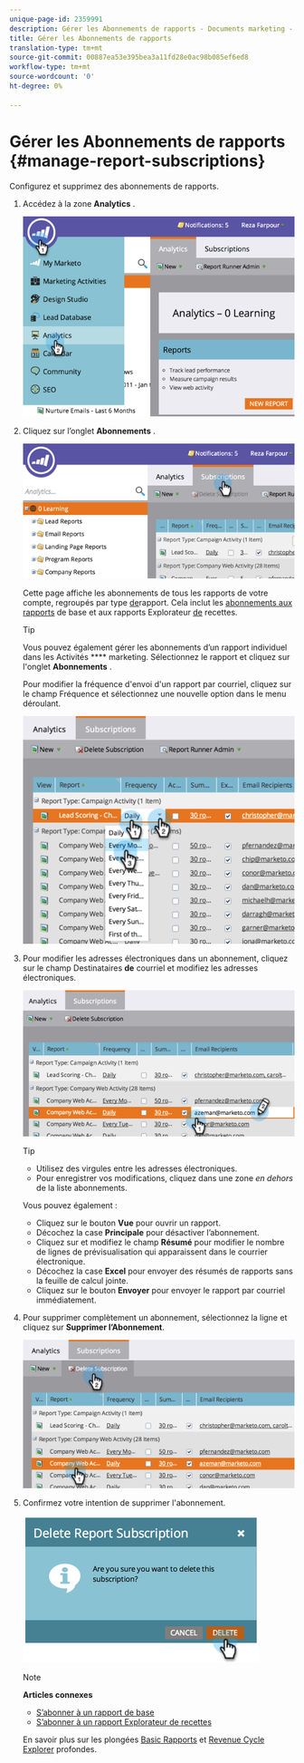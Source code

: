 ```yaml
---
unique-page-id: 2359991
description: Gérer les Abonnements de rapports - Documents marketing - Documentation sur les produits
title: Gérer les Abonnements de rapports
translation-type: tm+mt
source-git-commit: 00887ea53e395bea3a11fd28e0ac98b085ef6ed8
workflow-type: tm+mt
source-wordcount: '0'
ht-degree: 0%

---
```



# Gérer les Abonnements de rapports {#manage-report-subscriptions}

Configurez et supprimez des abonnements de rapports.

1. Accédez à la zone **Analytics** .

   ![](assets/image2014-9-16-10-3a35-3a25.png)

1. Cliquez sur l’onglet **Abonnements** .

   ![](assets/image2014-9-16-10-3a35-3a32.png)

   Cette page affiche les abonnements de tous les rapports de votre compte, regroupés par type [de](../../../../product-docs/reporting/basic-reporting/report-types/report-type-overview.md)rapport. Cela inclut les [abonnements aux rapports](subscribe-to-a-basic-report.md) de base et aux rapports Explorateur [de](http://docs.marketo.com/display/docs/revenue+cycle+analytics) recettes.

   >[!TIP]
   >
   >Vous pouvez également gérer les abonnements d’un rapport individuel dans les Activités **** marketing. Sélectionnez le rapport et cliquez sur l&#39;onglet **Abonnements** .

   Pour modifier la fréquence d&#39;envoi d&#39;un rapport par courriel, cliquez sur le champ Fréquence et sélectionnez une nouvelle option dans le menu déroulant.

   ![](assets/image2014-9-16-10-3a36-3a4.png)

1. Pour modifier les adresses électroniques dans un abonnement, cliquez sur le champ Destinataires **de** courriel et modifiez les adresses électroniques.

   ![](assets/image2014-9-16-10-3a36-3a11.png)

   >[!TIP]
   >
   >
   >    
   >    
   >    * Utilisez des virgules entre les adresses électroniques.
   >    * Pour enregistrer vos modifications, cliquez dans une zone *en dehors* de la liste abonnements.


   Vous pouvez également :

   * Cliquez sur le bouton **Vue** pour ouvrir un rapport.
   * Décochez la case **Principale** pour désactiver l’abonnement.
   * Cliquez sur et modifiez le champ **Résumé** pour modifier le nombre de lignes de prévisualisation qui apparaissent dans le courrier électronique.
   * Décochez la case **Excel** pour envoyer des résumés de rapports sans la feuille de calcul jointe.
   * Cliquez sur le bouton **Envoyer** pour envoyer le rapport par courriel immédiatement.



1. Pour supprimer complètement un abonnement, sélectionnez la ligne et cliquez sur **Supprimer l’Abonnement**.

   ![](assets/image2014-9-16-10-3a36-3a38.png)

1. Confirmez votre intention de supprimer l&#39;abonnement.

   ![](assets/image2014-9-16-10-3a36-3a43.png)

   >[!NOTE]
   >
   >**Articles connexes**
   >
   >    
   >    
   >    * [S’abonner à un rapport de base](subscribe-to-a-basic-report.md)
   >    * [S’abonner à un rapport Explorateur de recettes](../../../../product-docs/reporting/revenue-cycle-analytics/revenue-explorer/subscribe-to-a-revenue-explorer-report.md)


   En savoir plus sur les plongées [Basic Rapports](http://docs.marketo.com/display/docs/basic+reporting) et [Revenue Cycle Explorer](http://docs.marketo.com/display/docs/revenue+cycle+analytics) profondes.

